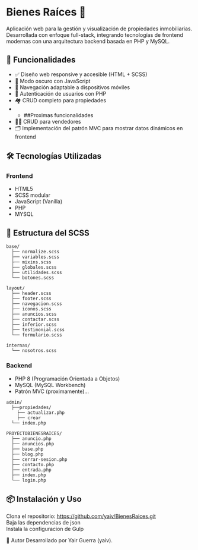 # Bienes Raíces 🏡

Aplicación web para la gestión y visualización de propiedades inmobiliarias. Desarrollada con enfoque full-stack, integrando tecnologías de frontend modernas con una arquitectura backend basada en PHP y MySQL.

## 🚀 Funcionalidades

- ✅ Diseño web responsive y accesible (HTML + SCSS)
- 🌙 Modo oscuro con JavaScript
- 📱 Navegación adaptable a dispositivos móviles
- 🔐 Autenticación de usuarios con PHP 
- 🏘️ CRUD completo para propiedades
- - ##Proximas funcionalidades
- 🧑‍💼 CRUD para vendedores
- 🗂️ Implementación del patrón MVC para mostrar datos dinámicos en frontend

## 🛠️ Tecnologías Utilizadas

### Frontend
- HTML5
- SCSS modular
- JavaScript (Vanilla)
- PHP
- MYSQL

## 📁 Estructura del SCSS

```plaintext
base/
  ├── normalize.scss
  ├── variables.scss
  ├── mixins.scss
  ├── globales.scss
  ├── utilidades.scss
  └── botones.scss

layout/
  ├── header.scss
  ├── footer.scss
  ├── navegacion.scss
  ├── iconos.scss
  ├── anuncios.scss
  ├── contactar.scss
  ├── inferior.scss
  ├── testimonial.scss
  └── formulario.scss

internas/
  └── nosotros.scss
```


### Backend
- PHP 8 (Programación Orientada a Objetos)
- MySQL (MySQL Workbench)
- Patrón MVC (proximamente)...   

```plaintext
admin/
  ├──propiedades/
    ├── actualizar.php
    ├── crear
  └── index.php

PROYECTOBIENESRAICES/
  ├── anuncio.php
  ├── anuncios.php
  ├── base.php
  ├── blog.php
  ├── cerrar-sesion.php
  ├── contacto.php
  ├── entrada.php
  ├── index.php
  └── login.php

````

## 📦 Instalación y Uso
Clona el repositorio: https://github.com/yaiv/BienesRaices.git  
Baja las dependencias de json  
Instala la configuracion de Gulp  

📝 Autor
Desarrollado por Yair Guerra (yaiv).





